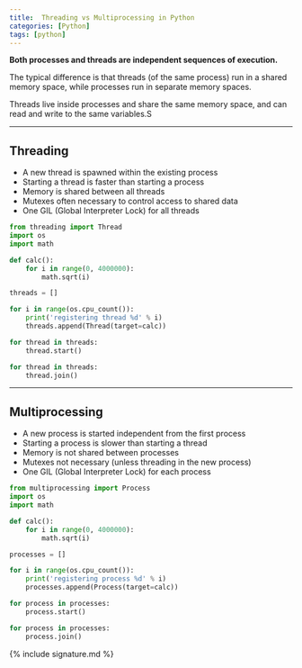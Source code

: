```yaml
---
title:  Threading vs Multiprocessing in Python
categories: [Python]
tags: [python]
---
```


**Both processes and threads are independent sequences of execution.**

The typical difference is that threads (of the same process) run in a shared memory space, while processes run in separate memory spaces.

Threads live inside processes and share the same memory space, and can read and write to the same variables.S

---

## Threading

- A new thread is spawned within the existing process
- Starting a thread is faster than starting a process
- Memory is shared between all threads
- Mutexes often necessary to control access to shared data
- One GIL (Global Interpreter Lock) for all threads

```python
from threading import Thread
import os
import math

def calc():
	for i in range(0, 4000000):
		math.sqrt(i)

threads = []

for i in range(os.cpu_count()):
	print('registering thread %d' % i)
	threads.append(Thread(target=calc))

for thread in threads:
	thread.start()

for thread in threads:
	thread.join()
```

---

## Multiprocessing

- A new process is started independent from the first process
- Starting a process is slower than starting a thread
- Memory is not shared between processes
- Mutexes not necessary (unless threading in the new process)
- One GIL (Global Interpreter Lock) for each process

```python
from multiprocessing import Process
import os
import math

def calc():
	for i in range(0, 4000000):
		math.sqrt(i)

processes = []

for i in range(os.cpu_count()):
	print('registering process %d' % i)
	processes.append(Process(target=calc))

for process in processes:
	process.start()

for process in processes:
	process.join()
```

{% include signature.md %}